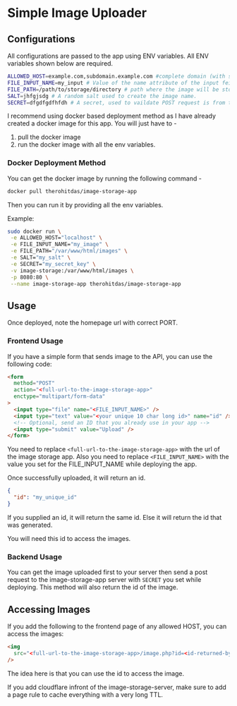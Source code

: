 # Simple Image Uploader

## Configurations

All configurations are passed to the app using ENV variables.
All ENV variables shown below are required.

```bash
ALLOWED_HOST=example.com,subdomain.example.com #complete domain (with subdomain) of the page where the images will be accessed (GET or via img tag)
FILE_INPUT_NAME=my_input # Value of the name attribute of the input feild of the file.
FILE_PATH=/path/to/storage/directory # path where the image will be stored on server
SALT=jhfgjsdg # A random salt used to create the image name.
SECRET=dfgdfgdfhfdh # A secret, used to vaildate POST request is from trusted server. Do not use the secret in the frontend, use the Allowed host to configure frontend usage.
```

I recommend using docker based deployment method as I have already created a docker image for this app. You will just have to -

1. pull the docker image
2. run the docker image with all the env variables.

### Docker Deployment Method

You can get the docker image by running the following command -

```bash
docker pull therohitdas/image-storage-app
```

Then you can run it by providing all the env variables.

Example:

```bash
sudo docker run \
 -e ALLOWED_HOST="localhost" \
 -e FILE_INPUT_NAME="my_image" \
 -e FILE_PATH="/var/www/html/images" \
 -e SALT="my_salt" \
 -e SECRET="my_secret_key" \
 -v image-storage:/var/www/html/images \
 -p 8080:80 \
 --name image-storage-app therohitdas/image-storage-app
```

## Usage

Once deployed, note the homepage url with correct PORT.

### Frontend Usage

If you have a simple form that sends image to the API, you can use the following code:

```html
<form
  method="POST"
  action="<full-url-to-the-image-storage-app>"
  enctype="multipart/form-data"
>
  <input type="file" name="<FILE_INPUT_NAME>" />
  <input type="text" value="<your unique 10 char long id>" name="id" />
  <!-- Optional, send an ID that you already use in your app -->
  <input type="submit" value="Upload" />
</form>
```

You need to replace `<full-url-to-the-image-storage-app>` with the url of the image storage app. Also you need to replace `<FILE_INPUT_NAME>` with the value you set for the FILE_INPUT_NAME while deploying the app.

Once successfully uploaded, it will return an id.

```json
{
  "id": "my_unique_id"
}
```

If you supplied an id, it will return the same id.
Else it will return the id that was generated.

You will need this id to access the images.

### Backend Usage

You can get the image uploaded first to your server then send a post request to the image-storage-app server with `SECRET` you set while deploying. This method will also return the id of the image.

## Accessing Images

If you add the following to the frontend page of any allowed HOST, you can access the images:

```html
<img
  src="<full-url-to-the-image-storage-app>/image.php?id=<id-returned-by-the-app>"
/>
```

The idea here is that you can use the id to access the image.

If you add cloudflare infront of the image-storage-server, make sure to add a page rule to cache everything with a very long TTL.
